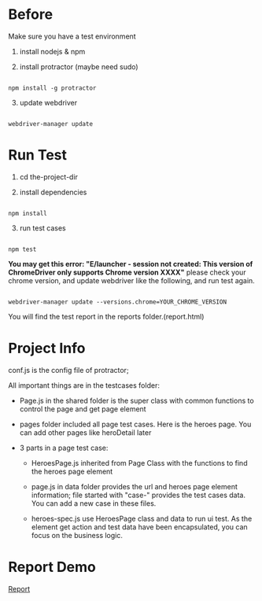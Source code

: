 
# Before

Make sure you have a test environment

1. install nodejs & npm

2. install protractor (maybe need sudo)

``` shell

npm install -g protractor

```

3. update webdriver

``` shell

webdriver-manager update

```

# Run Test

1. cd the-project-dir

2. install dependencies

``` shell

npm install

```
 

3. run test cases

``` shell

npm test

```  

**You may get this error: "E/launcher - session not created: This version of ChromeDriver only supports Chrome version XXXX"**
please check your chrome version, and update webdriver like the following, and run test again.
``` shell

webdriver-manager update --versions.chrome=YOUR_CHROME_VERSION

``` 

You will find the test report in the reports folder.(report.html)

  

# Project Info

conf.js is the config file of protractor;

All important things are in the testcases folder:

* Page.js in the shared folder is the super class with common functions to control the page and get page element

* pages folder included all page test cases. Here is the heroes page. You can add other pages like heroDetail later

* 3 parts in a page test case:

  * HeroesPage.js inherited from Page Class with the functions to find the heroes page element

  * page.js in data folder provides the url and heroes page element information; file started with "case-" provides the test cases data. You can add a new case in these files.

  * heroes-spec.js use HeroesPage class and data to run ui test. As the element get action and test data have been encapsulated, you can focus on the business logic.

  

# Report Demo

[Report](https://drive.google.com/file/d/18RXN3TYPA9S1EPdQHQJdYCoDimBlyLrG/view)
